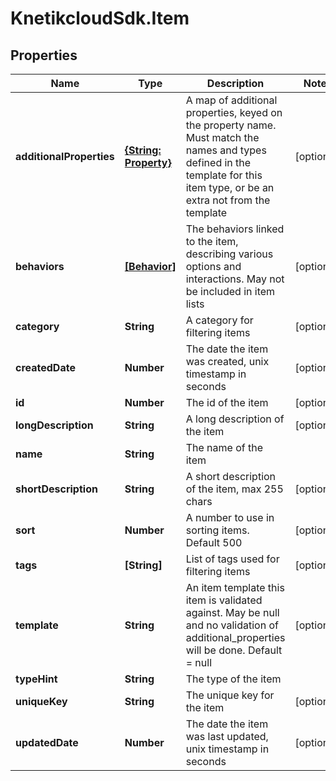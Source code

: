 # KnetikcloudSdk.Item

## Properties
Name | Type | Description | Notes
------------ | ------------- | ------------- | -------------
**additionalProperties** | [**{String: Property}**](Property.md) | A map of additional properties, keyed on the property name.  Must match the names and types defined in the template for this item type, or be an extra not from the template | [optional] 
**behaviors** | [**[Behavior]**](Behavior.md) | The behaviors linked to the item, describing various options and interactions. May not be included in item lists | [optional] 
**category** | **String** | A category for filtering items | [optional] 
**createdDate** | **Number** | The date the item was created, unix timestamp in seconds | [optional] 
**id** | **Number** | The id of the item | [optional] 
**longDescription** | **String** | A long description of the item | [optional] 
**name** | **String** | The name of the item | 
**shortDescription** | **String** | A short description of the item, max 255 chars | [optional] 
**sort** | **Number** | A number to use in sorting items.  Default 500 | [optional] 
**tags** | **[String]** | List of tags used for filtering items | [optional] 
**template** | **String** | An item template this item is validated against.  May be null and no validation of additional_properties will be done.  Default &#x3D; null | [optional] 
**typeHint** | **String** | The type of the item | 
**uniqueKey** | **String** | The unique key for the item | [optional] 
**updatedDate** | **Number** | The date the item was last updated, unix timestamp in seconds | [optional] 


